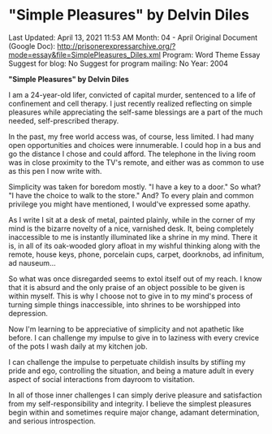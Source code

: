 # "Simple Pleasures" by Delvin Diles

Last Updated: April 13, 2021 11:53 AM
Month: 04 - April
Original Document (Google Doc): http://prisonerexpressarchive.org/?mode=essay&file=SimplePleasures_Diles.xml
Program: Word Theme Essay
Suggest for blog: No
Suggest for program mailing: No
Year: 2004

**"Simple Pleasures" by Delvin Diles**

I am a 24-year-old lifer, convicted of capital murder, sentenced to a life of confinement and cell therapy. I just recently realized reflecting on simple pleasures while appreciating the self-same blessings are a part of the much needed, self-prescribed therapy.

In the past, my free world access was, of course, less limited. I had many open opportunities and choices were innumerable. I could hop in a bus and go the distance I chose and could afford. The telephone in the living room was in close proximity to the TV's remote, and either was as common to use as this pen I now write with.

Simplicity was taken for boredom mostly. "I have a key to a door." So what? "I have the choice to walk to the store." And? To every plain and common privilege you might have mentioned, I would've expressed some apathy.

As I write I sit at a desk of metal, painted plainly, while in the corner of my mind is the bizarre novelty of a nice, varnished desk. It, being completely inaccessible to me is instantly illuminated like a shrine in my mind. There it is, in all of its oak-wooded glory afloat in my wishful thinking along with the remote, house keys, phone, porcelain cups, carpet, doorknobs, ad infinitum, ad nauseum...

So what was once disregarded seems to extol itself out of my reach. I know that it is absurd and the only praise of an object possible to be given is within myself. This is why I choose not to give in to my mind's process of turning simple things inaccessible, into shrines to be worshipped into depression.

Now I'm learning to be appreciative of simplicity and not apathetic like before. I can challenge my impulse to give in to laziness with every crevice of the pots I wash daily at my kitchen job.

I can challenge the impulse to perpetuate childish insults by stifling my pride and ego, controlling the situation, and being a mature adult in every aspect of social interactions from dayroom to visitation.

In all of those inner challenges I can simply derive pleasure and satisfaction from my self-responsibility and integrity. I believe the simplest pleasures begin within and sometimes require major change, adamant determination, and serious introspection.